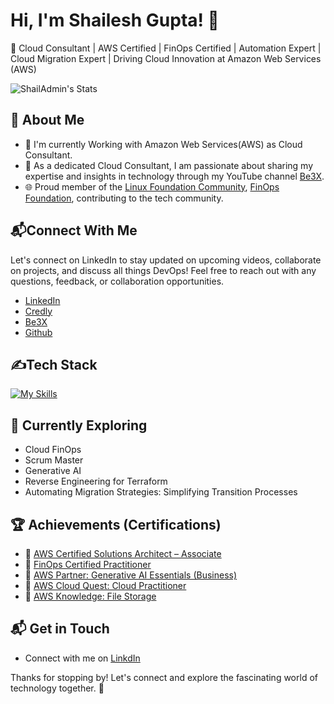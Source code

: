 # Hi, I'm Shailesh Gupta! 👋

🚀 Cloud Consultant | AWS Certified | FinOps Certified | Automation Expert | Cloud Migration Expert | Driving Cloud Innovation at Amazon Web Services (AWS)

![ShailAdmin's Stats](https://github-readme-stats.vercel.app/api?username=ShailAdmin&theme=vue-dark&show_icons=true&hide_border=true&count_private=true)

## 🚀 About Me

- 🔭 I'm currently Working with Amazon Web Services(AWS) as Cloud Consultant.
- 📝 As a dedicated Cloud Consultant, I am passionate about sharing my expertise and insights in technology through my YouTube channel [Be3X](https://www.youtube.com/@Be3x74).
- 🌐 Proud member of the [Linux Foundation Community](https://community.linuxfoundation.org/), [FinOps Foundation](https://www.finops.org/join/), contributing to the tech community.

## 📬Connect With Me
  Let's connect on LinkedIn to stay updated on upcoming videos, collaborate on projects, and discuss all things DevOps! Feel free to reach out with any questions, feedback, or collaboration opportunities.
- [LinkedIn](www.linkedin.com/in/shailesh74)
- [Credly](https://www.credly.com/users/shailesh-gupta.9fd8745c/badges)
- [Be3X](https://www.youtube.com/@Be3x74)
- [Github](https://github.com/ShailAdmin)


## ✍️Tech Stack
[![My Skills](https://skillicons.dev/icons?i=aws,azure,docker,git,bitbucket,debian,elasticsearch,github,gitlab,grafana,ai,jenkins,kubernetes,linux,nginx,py,redhat,terraform,ubuntu,vscode,windows,wordpress)](https://skillicons.dev)

## 🌱 Currently Exploring

  - Cloud FinOps
  - Scrum Master
  - Generative AI
  - Reverse Engineering for Terraform
  - Automating Migration Strategies: Simplifying Transition Processes


 ## 🏆 Achievements (Certifications) 

- 🌟 [AWS Certified Solutions Architect – Associate](https://www.credly.com/badges/ece99f42-f526-4763-b4d8-a38171c258d5/public_url)
- 🌟 [FinOps Certified Practitioner](https://www.credly.com/badges/f8265be0-cea1-4843-8e75-9d4503817c7d/public_url)
- 🌟 [AWS Partner: Generative AI Essentials (Business)](https://www.credly.com/badges/34f8657f-a29e-4e3a-a87b-6998c0a11ecb/public_url)
- 🌟 [AWS Cloud Quest: Cloud Practitioner](https://www.credly.com/badges/e14ea744-6673-4938-90c3-88b1c89f56c0/public_url)
- 🌟 [AWS Knowledge: File Storage](https://www.credly.com/badges/e3d60348-e004-4280-a3fa-d8642241c66b/public_url)


## 📬 Get in Touch

- Connect with me on [LinkdIn](https://www.linkedin.com/in/shailesh74)


Thanks for stopping by! Let's connect and explore the fascinating world of technology together. 🚀
